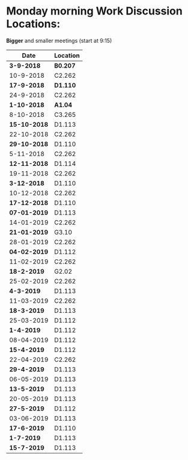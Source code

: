 # Monday morning Work Discussion Locations: 
**Bigger** and smaller meetings (start at 9:15)

|Date | Location|
|---|---|
|**3-9-2018**|**B0.207** |
|10-9-2018|C2.262|
|**17-9-2018**|**D1.110**|  
|24-9-2018|C2.262|
|**1-10-2018**|**A1.04**|  
|8-10-2018|C3.265|
|**15-10-2018**|D1.113|
22-10-2018|C2.262|
|**29-10-2018**|D1.110|
|5-11-2018|C2.262|
|**12-11-2018**|D1.114|
|19-11-2018|C2.262|
|**3-12-2018**|D1.110|
|10-12-2018|C2.262|
|**17-12-2018**|D1.110|
|**07-01-2019**|D1.113|
|14-01-2019|C2.262|
|**21-01-2019**|G3.10|
|28-01-2019|C2.262|
|**04-02-2019**|D1.112|
|11-02-2019|C2.262|
|**18-2-2019**|G2.02|
|25-02-2019|C2.262|
|**4-3-2019**|D1.113|
|11-03-2019|C2.262|
|**18-3-2019**|D1.113|
|25-03-2019|D1.112|
|**1-4-2019**|D1.112|
|08-04-2019|D1.112|
|**15-4-2019**|D1.112|
|22-04-2019|C2.262|
|**29-4-2019**|D1.113|
|06-05-2019|D1.113|
|**13-5-2019**|D1.113|
|20-05-2019|D1.113|
|**27-5-2019**|D1.112|
|03-06-2019|D1.113|
|**17-6-2019**|D1.110|
|**1-7-2019**|D1.113|
|**15-7-2019**|D1.113|
